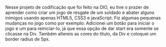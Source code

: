 Nesse projeto de codificação que foi feito na DIO, eu tive o prazer de aprender como criar um jogo de resgate de um soldado e abater alguns inimigos usando apenas HTML5, CSS3 e javaScript. Fiz algumas pequenas mudanças no jogo como por exemplo:
Adicionei um botão para iniciar o jogo e um para reiniciar-lo, já que essa opção de dar start era somente se clicasse na Div.
Também altereis as cores do titulo, da Div e coloquei um border radius de 5px.
